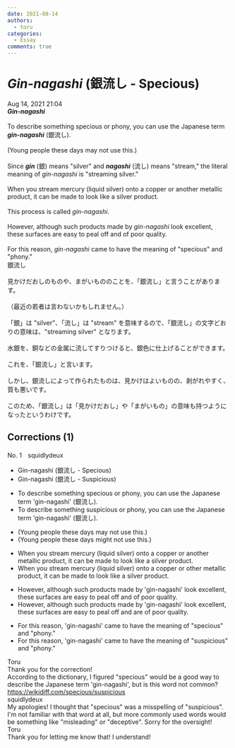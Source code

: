 ```yaml
---
date: 2021-08-14
authors:
  - toru
categories:
  - Essay
comments: true
---
```


# <strong><em>Gin-nagashi</strong></em> (銀流し - Specious)
<div class="date">Aug 14, 2021 21:04</div>
<div id="post"><div id="body_show_ori">
<strong><em>Gin-nagashi</strong></em><br/><br/>To describe something specious or phony, you can use the Japanese term <strong><em>gin-nagashi</em></strong> (銀流し).<br/><br/>(Young people these days may not use this.)<br/><br/>Since <strong><em>gin</em></strong> (銀) means "silver" and <strong><em>nagashi</em></strong> (流し) means "stream," the literal meaning of <em>gin-nagashi</em> is "streaming silver."<br/><br/>When you stream mercury (liquid silver) onto a copper or another metallic product, it can be made to look like a silver product.<br/><br/>This process is called <em>gin-nagashi</em>.<br/><br/>However, although such products made by <em>gin-nagashi</em> look excellent, these surfaces are easy to peal off and of poor quality.<br/><br/>For this reason, <em>gin-nagashi</em> came to have the meaning of "specious" and "phony."
</div></div>

<!-- more -->

<div id="post_ja"><div id="body_show_mo">
銀流し<br/><br/>見かけだおしのものや、まがいもののことを、「銀流し」と言うことがあります。<br/><br/>（最近の若者は言わないかもしれません。）<br/><br/>「銀」は "silver"、「流し」は "stream" を意味するので、「銀流し」の文字どおりの意味は、"streaming silver" となります。<br/><br/>水銀を、銅などの金属に流してすりつけると、銀色に仕上げることができます。<br/><br/>これを、「銀流し」と言います。<br/><br/>しかし、銀流しによって作られたものは、見かけはよいものの、剥がれやすく、質も悪いです。<br/><br/>このため、「銀流し」は「見かけだおし」や「まがいもの」の意味も持つようになったというわけです。
</div></div>

## Corrections (1)
<div id="block"><div class="first_name"> No. 1　<span class="just_name">squidlydeux</span></div><div id="block2">
<ul class="correction_field">
<li class="incorrect">Gin-nagashi (銀流し - Specious)</li>
<li class="corrected correct">
Gin-nagashi (銀流し - <span class="f_blue">Suspicious</span>)
</li>
</ul>
<ul class="correction_field">
<li class="incorrect">To describe something specious or phony, you can use the Japanese term 'gin-nagashi' (銀流し).</li>
<li class="corrected correct">
To describe something <span class="f_blue">suspicious</span> or phony, you can use the Japanese term 'gin-nagashi' (銀流し).
</li>
</ul>
<ul class="correction_field">
<li class="incorrect">(Young people these days may not use this.)</li>
<li class="corrected correct">
(Young people these days <span class="f_blue">might</span> not use this.)
</li>
</ul>
<ul class="correction_field">
<li class="incorrect">When you stream mercury (liquid silver) onto a copper or another metallic product, it can be made to look like a silver product.</li>
<li class="corrected correct">
When you stream mercury (liquid silver) onto a copper or <span class="f_blue">other</span> metallic product, it can be made to look like a silver product.
</li>
</ul>
<ul class="correction_field">
<li class="incorrect">However, although such products made by 'gin-nagashi' look excellent, these surfaces are easy to peal off and of poor quality.</li>
<li class="corrected correct">
However, although such products made by 'gin-nagashi' look excellent, these surfaces are easy to peal off and <span class="f_blue">are</span> of poor quality.
</li>
</ul>
<ul class="correction_field">
<li class="incorrect">For this reason, 'gin-nagashi' came to have the meaning of "specious" and "phony."</li>
<li class="corrected correct">
For this reason, 'gin-nagashi' came to have the meaning of "<span class="f_blue">suspicious</span>" and "phony."
</li>
</ul>
</div><div class="name"><span class="just_name">Toru</span><br>
Thank you for the correction!<br/>According to the dictionary, I figured "specious" would be a good way to describe the Japanese term 'gin-nagashi', but is this word not common?<br/><a href="https://wikidiff.com/specious/suspicious" target="_blank">https://wikidiff.com/specious/suspicious</a>
</div>
<div class="name"><span class="just_name">squidlydeux</span><br>
My apologies!  I thought that "specious" was a misspelling of "suspicious".  I'm not familiar with that word at all, but more commonly used words would be something like "misleading" or "deceptive".  Sorry for the oversight!
</div>
<div class="name"><span class="just_name">Toru</span><br>
Thank you for letting me know that! I understand!
</div>
</div>
